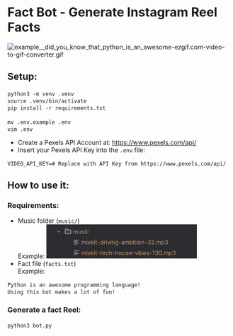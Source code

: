# Fact Bot - Generate Instagram Reel Facts

![example__did_you_know_that_python_is_an_awesome-ezgif.com-video-to-gif-converter.gif](images/example__did_you_know_that_python_is_an_awesome-ezgif.com-video-to-gif-converter.gif)

## Setup:
```shell
python3 -m venv .venv
source .venv/bin/activate
pip install -r requirements.txt

mv .env.example .env
vim .env
```

- Create a Pexels API Account at: https://www.pexels.com/api/  
- Insert your Pexels API Key into the `.env` file:
```dotenv
VIDEO_API_KEY=# Replace with API Key from https://www.pexels.com/api/
```


## How to use it:

### Requirements:
- Music folder (`music/`)  
Example:
![img.png](images/img.png)
- Fact file (`facts.txt`)  
Example:
```text
Python is an awesome programming language!
Using this bot makes a lot of fun!
```

### Generate a fact Reel:
```shell
python3 bot.py
```
